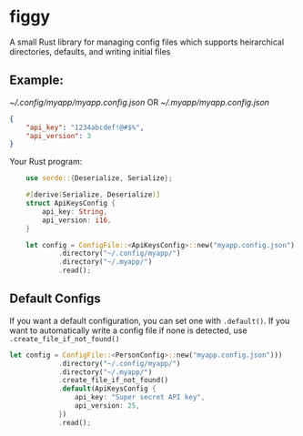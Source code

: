 # figgy
A small Rust library for managing config files which supports heirarchical directories, defaults, and writing initial files

## Example:
_~/.config/myapp/myapp.config.json_
OR
_~/.myapp/myapp.config.json_
```json
{
    "api_key": "1234abcdef!@#$%",
    "api_version": 3
}
```

Your Rust program:
```rust
    use serde::{Deserialize, Serialize};

    #[derive(Serialize, Deserialize)]
    struct ApiKeysConfig {
        api_key: String,
        api_version: i16,
    }

    let config = ConfigFile::<ApiKeysConfig>::new("myapp.config.json")
            .directory("~/.config/myapp/")
            .directory("~/.myapp/")
            .read();
```

## Default Configs
If you want a default configuration, you can set one with `.default()`.
If you want to automatically write a config file if none is detected, use `.create_file_if_not_found()`

```rust
let config = ConfigFile::<PersonConfig>::new("myapp.config.json")))
            .directory("~/.config/myapp/")
            .directory("~/.myapp/")
            .create_file_if_not_found()
            .default(ApiKeysConfig {
                api_key: "Super secret API key",
                api_version: 25,
            })
            .read();
```